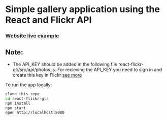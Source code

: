 # Simple gallery application using the React and Flickr API

### [Website live example](https://http://react-flickr-glr.herokuapp.com/)

## Note:
* The API_KEY should be added in the following file react-flickr-glr/src/api/photos.js.
  For recieving the API_KEY you need to sign in and create this key in Flickr [see more](https://www.flickr.com/services/apps/create/)

To run the app locally:

```bash
clone this repo
cd react-flickr-glr
npm install
npm start
open http://localhost:8080
```
